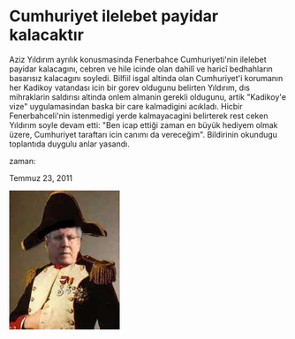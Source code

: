 # Cumhuriyet ilelebet payidar kalacaktır
Aziz Yıldırım ayrılık konusmasinda Fenerbahce Cumhuriyeti'nin ilelebet payidar kalacagını, cebren ve hile icinde olan dahilî ve haricî bedhahların basarısız kalacagını soyledi. Bilfiil isgal altinda olan Cumhuriyet'i korumanın her Kadikoy vatandası icin bir gorev oldugunu belirten Yıldırım, dıs mihraklarin saldırısı altinda onlem almanin gerekli oldugunu, artik "Kadikoy'e vize" uygulamasindan baska bir care kalmadigini acıkladı. Hicbir Fenerbahceli'nin istenmedigi yerde kalmayacagini belirterek rest ceken Yıldırım soyle devam etti: "Ben icap ettiği zaman en büyük hediyem olmak üzere, Cumhuriyet taraftarı icin canımı da vereceğim". Bildirinin okundugu toplantıda duygulu anlar yasandı.







zaman:

Temmuz 23, 2011










![](aziz-napolyon.jpeg)
